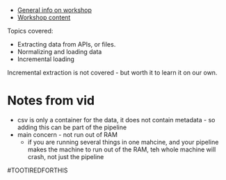 - [General info on workshop](https://github.com/DataTalksClub/data-engineering-zoomcamp/blob/main/cohorts/2024/workshops/dlt.md)
- [Workshop content](https://github.com/DataTalksClub/data-engineering-zoomcamp/blob/main/cohorts/2024/workshops/dlt_resources/data_ingestion_workshop.md)

Topics covered:
- ​Extracting data from APIs, or files.
- ​Normalizing and loading data
- ​Incremental loading

Incremental extraction is not covered - but worth it to learn it on our own.

# Notes from vid
- csv is only a container for the data, it does not contain metadata - so adding this can be part of the pipeline
- main concern - not run out of RAM
  - if you are running several things in one mahcine, and your pipeline makes the machine to run out of the RAM, teh whole machine will crash, not just the pipeline

#TOOTIREDFORTHIS